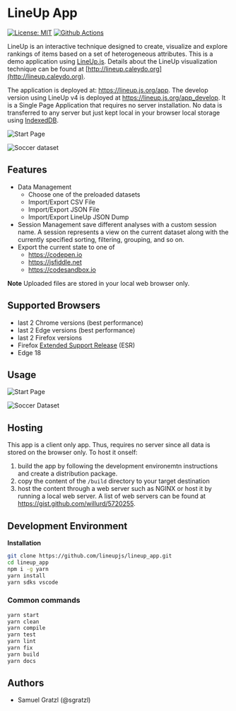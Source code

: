 # LineUp App

[![License: MIT][mit-image]][mit-url] [![Github Actions][github-actions-image]][github-actions-url]

LineUp is an interactive technique designed to create, visualize and explore rankings of items based on a set of heterogeneous attributes.
This is a demo application using [LineUp.js](https://github.com/lineupjs/lineupjs). Details about the LineUp visualization technique can be found at [http://lineup.caleydo.org](http://lineup.caleydo.org).

The application is deployed at: https://lineup.js.org/app. The develop version using LineUp v4 is deployed at https://lineup.js.org/app_develop. It is a Single Page Application that requires no server installation. No data is transferred to any server but just kept local in your browser local storage using [IndexedDB](https://developer.mozilla.org/de/docs/Web/API/IndexedDB_API).

![Start Page](./_readme/homepage.png)

![Soccer dataset](./_readme/soccer.png)

## Features

- Data Management
  - Choose one of the preloaded datasets
  - Import/Export CSV File
  - Import/Export JSON File
  - Import/Export LineUp JSON Dump
- Session Management
  save different analyses with a custom session name. A session represents a view on the current dataset along with the currently specified sorting, filtering, grouping, and so on.
- Export the current state to one of
  - https://codepen.io
  - https://jsfiddle.net
  - https://codesandbox.io

**Note** Uploaded files are stored in your local web browser only.

## Supported Browsers

- last 2 Chrome versions (best performance)
- last 2 Edge versions (best performance)
- last 2 Firefox versions
- Firefox [Extended Support Release](https://www.mozilla.org/en-US/firefox/enterprise/) (ESR)
- Edge 18

## Usage

![Start Page](./_readme/homepage_annotated.png)

![Soccer Dataset](./_readme/soccer_annotated.png)

## Hosting

This app is a client only app. Thus, requires no server since all data is stored on the browser only. To host it onself:

1. build the app by following the development environemtn instructions and create a distribution package.
1. copy the content of the `/build` directory to your target destination
1. host the content through a web server such as NGINX or host it by running a local web server. A list of web servers can be found at https://gist.github.com/willurd/5720255.

## Development Environment

**Installation**

```bash
git clone https://github.com/lineupjs/lineup_app.git
cd lineup_app
npm i -g yarn
yarn install
yarn sdks vscode
```

### Common commands

```sh
yarn start
yarn clean
yarn compile
yarn test
yarn lint
yarn fix
yarn build
yarn docs
```

## Authors

- Samuel Gratzl (@sgratzl)

[mit-image]: https://img.shields.io/badge/License-MIT-yellow.svg
[mit-url]: https://opensource.org/licenses/MIT
[github-actions-image]: https://github.com/lineupjs/lineup_app/workflows/ci/badge.svg
[github-actions-url]: https://github.com/lineupjs/lineup_app/actions
